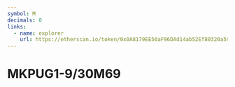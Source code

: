```yaml
---
symbol: M
decimals: 0
links:
  - name: explorer
    url: https://etherscan.io/token/0x0A8179EE50aF96DAd14ab52Ef80320a5967c93a0
---
```


# MKPUG1-9/30M69
